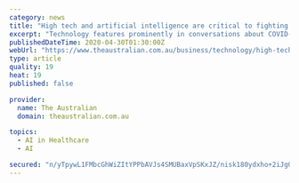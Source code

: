 ```yaml
---
category: news
title: "High tech and artificial intelligence are critical to fighting COVID-19"
excerpt: "Technology features prominently in conversations about COVID-19 for reasons good and bad. On one hand, it has kept us connected with each other while keeping many businesses operational. On the other,"
publishedDateTime: 2020-04-30T01:30:00Z
webUrl: "https://www.theaustralian.com.au/business/technology/high-tech-and-artificial-intelligence-are-critical-to-fighting-covid19/news-story/753c151bef452101c13a8a5face06bf4"
type: article
quality: 19
heat: 19
published: false

provider:
  name: The Australian
  domain: theaustralian.com.au

topics:
  - AI in Healthcare
  - AI

secured: "n/yTpywL1FMbcGhWiZItYPPbAVJs4SMUBaxVpSKxJZ/nisk180ydxho+2iJgQjhJAuv76wrDFJ91uPUjaMD99jC1bbxYhFY2BtHYvjm8vfAU3iiF2XOogVCHcWkOdTbDVbT9GT/mB0yfwxlMMFSlGeQXONMijITykrBkL4REMUzXE5tshw72++S791x05bn7BB1/VXAvg/g/ITN40EXeyE5BxoUGVSoO5pidD81JpzIgRtNUDYez1/afBq9N3HpJcDwgVBrO+E5Pj+v6hhV8Zw0eg9UvtGCM6uGfMilWxVU1Pwcs2XpfjSWVhQjPIqCqcXd3I6Sz1GhXG9G0rjhQkVKI6ZMXLDb+ZtkqjmI7d0zJdSnsKkSpWpeQz6ganJt+iQdBtJrN5qD69xPN/ZeQ3xHbsCvsV1E9T0kRjcs0zCfO5qQrytbW/NcvbHKQmmUdu6UzF1efUpARLDXn54XCmd1QjMXBMeryDxWC3NIY8lc=;dr3LAvCHCREEjj2O/YUeug=="
---
```


